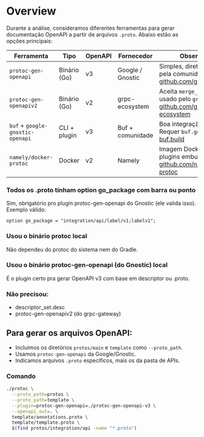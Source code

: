 # Overview

Durante a análise, consideramos diferentes ferramentas para gerar documentação OpenAPI a partir de arquivos `.proto`. Abaixo estão as opções principais:

| Ferramenta                         | Tipo           | OpenAPI | Fornecedor            | Observações                                                                                   |
|-----------------------------------|----------------|---------|------------------------|-----------------------------------------------------------------------------------------------|
| `protoc-gen-openapi`              | Binário (Go)   | v3      | Google / Gnostic       | Simples, direto e mantido pela comunidade. [github.com/google/gnostic](https://github.com/google/gnostic) |
| `protoc-gen-openapiv2`            | Binário (Go)   | v2      | grpc-ecosystem         | Aceita `merge_file_name`, usado pelo `grpc-gateway`. [github.com/grpc-ecosystem](https://github.com/grpc-ecosystem/grpc-gateway) |
| `buf` + `google-gnostic-openapi` | CLI + plugin   | v3      | Buf + comunidade       | Boa integração com CI/CD. Requer `buf.gen.yaml`. [buf.build](https://buf.build)              |
| `namely/docker-protoc`           | Docker         | v2      | Namely                 | Imagem Docker com plugins embutidos. [github.com/namely/docker-protoc](https://github.com/namely/docker-protoc) |


### Todos os .proto tinham option go_package com barra ou ponto
Sim, obrigatório pro plugin protoc-gen-openapi do Gnostic (ele valida isso).
Exemplo válido:

`option go_package = "integration/api/label/v1;labelv1";`

### Usou o binário protoc local
Não dependeu do protoc do sistema nem do Gradle.

### Usou o binário protoc-gen-openapi (do Gnostic) local
É o plugin certo pra gerar OpenAPI v3 com base em descriptor ou .proto.

### Não precisou:
- descriptor_set.desc
- protoc-gen-openapiv2 (do grpc-gateway)


## Para gerar os arquivos OpenAPI:

- Incluímos os diretórios `protos/main` e `template` como `--proto_path`.
- Usamos `protoc-gen-openapi` da Google/Gnostic.
- Indicamos arquivos `.proto` específicos, mais os da pasta de APIs.

### Comando

``` sh
./protoc \
  --proto_path=protos \
  --proto_path=template \
  --plugin=protoc-gen-openapi=./protoc-gen-openapi-v3 \
  --openapi_out=. \
  template/annotations.proto \
  template/template.proto \
  $(find protos/integration/api -name "*.proto")
```
